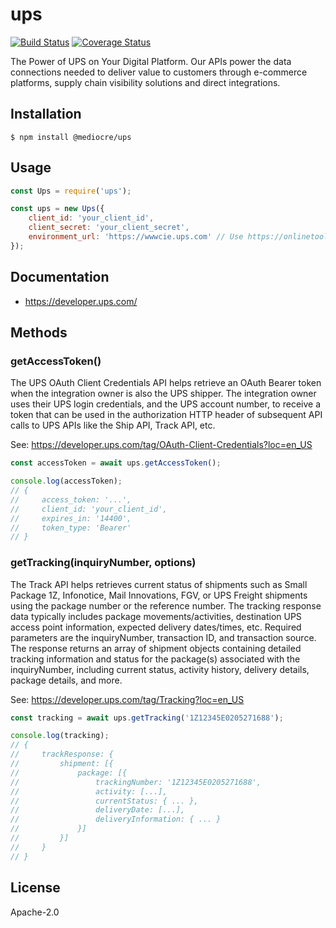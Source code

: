 # ups

[![Build Status](https://github.com/mediocre/ups/workflows/test/badge.svg?branch=main)](https://github.com/mediocre/ups/actions?query=workflow%3Atest)
[![Coverage Status](https://coveralls.io/repos/github/mediocre/ups/badge.svg)](https://coveralls.io/github/mediocre/ups)

The Power of UPS on Your Digital Platform. Our APIs power the data connections needed to deliver value to customers through e-commerce platforms, supply chain visibility solutions and direct integrations.

## Installation

```
$ npm install @mediocre/ups
```

## Usage

```javascript
const Ups = require('ups');

const ups = new Ups({
    client_id: 'your_client_id',
    client_secret: 'your_client_secret',
    environment_url: 'https://wwwcie.ups.com' // Use https://onlinetools.ups.com for production
});
```

## Documentation

- https://developer.ups.com/

## Methods

### getAccessToken()

The UPS OAuth Client Credentials API helps retrieve an OAuth Bearer token when the integration owner is also the UPS shipper. The integration owner uses their UPS login credentials, and the UPS account number, to receive a token that can be used in the authorization HTTP header of subsequent API calls to UPS APIs like the Ship API, Track API, etc.

See: https://developer.ups.com/tag/OAuth-Client-Credentials?loc=en_US

```javascript
const accessToken = await ups.getAccessToken();

console.log(accessToken);
// {
//     access_token: '...',
//     client_id: 'your_client_id',
//     expires_in: '14400',
//     token_type: 'Bearer'
// }
```

### getTracking(inquiryNumber, options)

The Track API helps retrieves current status of shipments such as Small Package 1Z, Infonotice, Mail Innovations, FGV, or UPS Freight shipments using the package number or the reference number. The tracking response data typically includes package movements/activities, destination UPS access point information, expected delivery dates/times, etc. Required parameters are the inquiryNumber, transaction ID, and transaction source. The response returns an array of shipment objects containing detailed tracking information and status for the package(s) associated with the inquiryNumber, including current status, activity history, delivery details, package details, and more.

See: https://developer.ups.com/tag/Tracking?loc=en_US

```javascript
const tracking = await ups.getTracking('1Z12345E0205271688');

console.log(tracking);
// {
//     trackResponse: {
//         shipment: [{
//             package: [{
//                 trackingNumber: '1Z12345E0205271688',
//                 activity: [...],
//                 currentStatus: { ... },
//                 deliveryDate: [...],
//                 deliveryInformation: { ... }
//             }]
//         }]
//     }
// }
```

## License

Apache-2.0